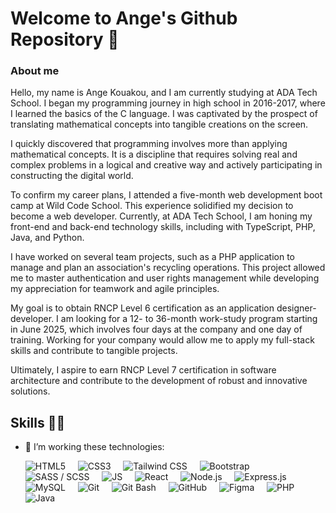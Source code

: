 # Welcome to Ange's Github Repository 👋

### About me

Hello, my name is Ange Kouakou, and I am currently studying at ADA Tech School. I began my programming journey in high school in 2016-2017, where I learned the basics of the C language. I was captivated by the prospect of translating mathematical concepts into tangible creations on the screen.

I quickly discovered that programming involves more than applying mathematical concepts. It is a discipline that requires solving real and complex problems in a logical and creative way and actively participating in constructing the digital world.

To confirm my career plans, I attended a five-month web development boot camp at Wild Code School. This experience solidified my decision to become a web developer. Currently, at ADA Tech School, I am honing my front-end and back-end technology skills, including with TypeScript, PHP, Java, and Python.

I have worked on several team projects, such as a PHP application to manage and plan an association's recycling operations. This project allowed me to master authentication and user rights management while developing my appreciation for teamwork and agile principles.

My goal is to obtain RNCP Level 6 certification as an application designer-developer. I am looking for a 12- to 36-month work-study program starting in June 2025, which involves four days at the company and one day of training. Working for your company would allow me to apply my full-stack skills and contribute to tangible projects.

Ultimately, I aspire to earn RNCP Level 7 certification in software architecture and contribute to the development of robust and innovative solutions.

## Skills 👨‍💻

- 🌱 I’m working these technologies:

  ![HTML5](https://img.shields.io/badge/HTML5-282C34?logo=html5&logoColor=E34F26)
  &nbsp;&nbsp;&nbsp;
  ![CSS3](https://img.shields.io/badge/CSS3-282C34?logo=css3&logoColor=1572B6)
  &nbsp;&nbsp;&nbsp;
  ![Tailwind CSS](https://img.shields.io/badge/Tailwind%20CSS-282C34?logo=tailwind-css&logoColor=38B2AC)
  &nbsp;&nbsp;&nbsp;
  ![Bootstrap](https://img.shields.io/badge/Bootstrap-282C34?logo=bootstrap&logoColor=563D7C)
  &nbsp;&nbsp;&nbsp;
  ![SASS / SCSS](https://img.shields.io/badge/SCSS-282C34?logo=sass&logoColor=CC6699)
  &nbsp;&nbsp;&nbsp;
  ![JS](https://img.shields.io/badge/JavaScript-282C34?logo=javascript&logoColor=F7DF1E)
  &nbsp;&nbsp;&nbsp;
  ![React](https://img.shields.io/badge/React-282C34?logo=react&logoColor=61DAFB)
  &nbsp;&nbsp;&nbsp;
  ![Node.js](https://img.shields.io/badge/Node.js-282C34?logo=node.js&logoColor=339933)
  &nbsp;&nbsp;&nbsp;
  ![Express.js](https://img.shields.io/badge/Express.js-282C34?logo=express&logoColor=white)
  &nbsp;&nbsp;&nbsp;
  ![MySQL](https://img.shields.io/badge/MySQL-282C34?logo=mysql&logoColor=white)
  &nbsp;&nbsp;&nbsp;
  ![Git](https://img.shields.io/badge/Git-282C34?logo=git&logoColor=F05032)
  &nbsp;&nbsp;&nbsp;
  ![Git Bash](https://img.shields.io/badge/Git%20Bash-282C34?logo=git&logoColor=F05032)
  &nbsp;&nbsp;&nbsp;
  ![GitHub](https://img.shields.io/badge/GitHub-282C34?logo=github&logoColor=white)
  &nbsp;&nbsp;&nbsp;
  ![Figma](https://img.shields.io/badge/Figma-282C34?logo=figma&logoColor=F24E1E)
  &nbsp;&nbsp;&nbsp;
  ![PHP](https://img.shields.io/badge/PHP-777BB4?logo=php&logoColor=white)
  &nbsp;&nbsp;&nbsp;
  ![Java](https://img.shields.io/badge/Java-ED8B00?logo=java&logoColor=white)
  &nbsp;&nbsp;&nbsp;

<!--
Here are some ideas to get you started:

- 🔭 I’m currently working on ...
- 👯 I’m looking to collaborate on ...
- 🤔 I’m looking for help with ...
-->
